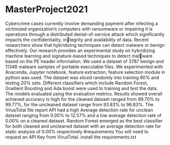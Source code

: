 # MasterProject2021
Cybercrime cases currently involve demanding payment after infecting a victimized
organization’s computers with ransomware or impairing it is operations through a
distributed denial-of-service attack which significantly impacts the confidentiality, integrity and availability of data. Recent researchers show that hybridizing techniques
can detect malware or benign effectively. Our research provides an experimental
study on hybridizing machine learning and signature-based techniques to detect malware based on the PE header information. We used a dataset of 3787 benign and
11348 malware samples of portable executable files. We experimented with Anaconda,
Jupyter notebook, feature extraction, feature selection module in python was used.
The dataset was sliced randomly into training 80% and testing 20% sets. Different
classifiers which include Random Forest, Gradient Boosting and Ada boost were used
to training and test the data. The models evaluated using the evaluation metrics.
Results showed overall achieved accuracy is high for the cleaned dataset ranged from
99.70% to 99.77%, for the uncleaned dataset range from 93.83% to 96.83%. The
VirusTotal file report API had a high Average detection rate for unclean dataset
ranging from 0.00% to 12.57% and a low average detection rate of 0.00% on a cleaned
dataset. Random Forest emerged as the best classifier for both cleaned and uncleaned
dataset with an average detection rate for static analysis of 0.00% respectively
#requirements
You will need to request an API Key from VirusTotal.
install the requirements.txt
